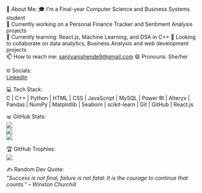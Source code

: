 💫 About Me:
🎓 I’m a Final-year Computer Science and Business Systems student  
🔭 Currently working on a Personal Finance Tracker and Sentiment Analysis projects  
🌱 Currently learning: React.js, Machine Learning, and DSA in C++
👯 Looking to collaborate on data analytics, Business Analysis and web development projects  
📫 How to reach me: sanjivanishende9@gmail.com
😄 Pronouns: She/her  

🌐 Socials:  
 [LinkedIn](https://www.linkedin.com/in/sanjivanishende9/)  

💻 Tech Stack:  
C | C++ | Python | HTML | CSS | JavaScript | MySQL | Power BI | Alteryx | Pandas | NumPy | Matplotlib | Seaborn | scikit-learn | Git | GitHub |  React.js  

📊 GitHub Stats:  
![](https://github-readme-stats.vercel.app/api?username=sanjivani2005&theme=radical&hide_border=false&include_all_commits=true&count_private=true)  
![](https://github-readme-streak-stats.herokuapp.com/?user=sanjivani2005&theme=radical&hide_border=false)  
![](https://github-readme-stats.vercel.app/api/top-langs/?username=sanjivani2005&theme=radical&hide_border=false&layout=compact)  

🏆 GitHub Trophies:  
![](https://github-profile-trophy.vercel.app/?username=sanjivani2005&theme=radical&no-frame=true&no-bg=false&margin-w=4)  

✍️ Random Dev Quote:  
*"Success is not final, failure is not fatal: It is the courage to continue that counts." – Winston Churchill*
